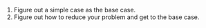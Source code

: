 1. Figure out a simple case as the base case.
2. Figure out how to reduce your problem and get to the base case.

